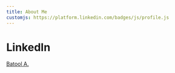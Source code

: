 ```yaml
---
title: About Me
customjs: https://platform.linkedin.com/badges/js/profile.js
---
```


# LinkedIn
<script src="" async defer type="text/javascript">

</script>
<div class="badge-base LI-profile-badge" data-locale="en_US" data-size="medium" data-theme="dark" data-type="VERTICAL" data-vanity="batool-abbas" data-version="v1"><a class="badge-base__link LI-simple-link" href="https://www.linkedin.com/in/batool-abbas?trk=profile-badge">Batool A.</a></div>
              
